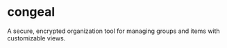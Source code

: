 # congeal
A secure, encrypted organization tool  for managing groups and items with customizable views.
